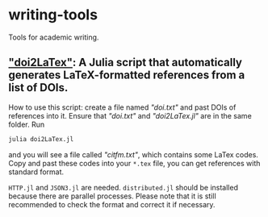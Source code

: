 # writing-tools
Tools for academic writing.

## ["doi2LaTex"](https://github.com/collectorhamster/writing-tools/blob/main/doi2LaTex.jl): A Julia script that automatically generates LaTeX-formatted references from a list of DOIs.
How to use this script: create a file named *"doi.txt"* and past DOIs of references into it. Ensure that *"doi.txt"* and *"doi2LaTex.jl"* are in the same folder. Run 
```bash
julia doi2LaTex.jl
```
 and you will see a file called *"citfm.txt"*, which contains some LaTex codes. Copy and past these codes into your `*.tex` file, you can get references with standard format.

`HTTP.jl` and `JSON3.jl` are needed. `distributed.jl` should be installed because there are parallel processes. Please note that it is still recommended to check the format and correct it if necessary.
